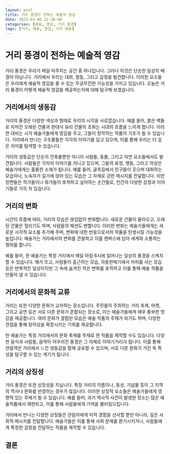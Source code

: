 ```yaml
---
layout: post
title: 거리 풍경이 전하는 예술적 영감
date: 2025-03-06 22:36:00
categories: [예술, 영감, 거리 풍경]
tags: [거리, 예술, 영감, 시각 예술]
---
```


# 거리 풍경이 전하는 예술적 영감

거리 풍경은 우리가 매일 마주치는 공간 중 하나입니다. 그러나 이것은 단순한 일상의 배경이 아닙니다. 거리에서 우리는 대화, 행동, 그리고 감정을 발견합니다. 이러한 요소들은 우리에게 예술적 영감을 줄 수 있는 무궁무진한 가능성을 가지고 있습니다. 오늘은 거리 풍경이 어떻게 예술적 영감을 제공하는지에 대해 탐구해 보겠습니다.

## 거리에서의 생동감

거리의 풍경은 다양한 색상과 형태로 우리의 시각을 사로잡습니다. 예를 들어, 붉은 벽돌로 지어진 오래된 건물과 현대식 유리 건물의 조화는 시대의 흐름을 느끼게 합니다. 이러한 대비는 시각 예술가들에게 영감을 주고, 그들이 창작하는 작품의 기초가 될 수 있습니다. 거리에서 만나는 구조물들은 각각의 이야기를 담고 있으며, 이를 통해 우리는 더 깊은 의미를 탐색할 수 있습니다.

거리의 생동감은 단순히 건축물뿐만 아니라 사람들, 동물, 그리고 자연 요소들에서도 발견됩니다. 사람들은 각자의 이야기를 지니고 있으며, 그들의 표정, 행동, 그리고 의상은 예술가에게는 훌륭한 소재가 됩니다. 예를 들어, 골목길에서 친구들이 웃으며 대화하는 모습이나, 노숙자가 길가에 앉아 있는 모습은 그 자체로 강한 메시지를 전달합니다. 이런 장면들은 작가들이나 화가들이 포착하고 싶어하는 순간들로, 인간의 다양한 감정과 이야기들로 가득 차 있습니다.

## 거리의 변화

시간이 흐름에 따라, 거리의 모습은 끊임없이 변화합니다. 새로운 건물이 올라오고, 오래된 건물은 헐리기도 하며, 사람들의 패션도 변합니다. 이러한 변화는 예술가들에게는 새로운 시각적 요소를 추가해 주며, 변화에 대한 반응으로서의 작품을 탄생시킬 가능성을 높입니다. 예술가는 거리에서의 변화를 관찰하고 이를 캔버스에 담아 세계와 소통하는 행위를 합니다.

예를 들어, 한 예술가는 특정 거리에서 매일 아침 6시에 일어나는 일상의 풍경을 스케치할 수 있습니다. 해가 뜨고, 사람들이 출근하는 모습, 자동판매기에서 커피를 사는 모습 등은 반복적인 일상이지만 그 속에 숨겨진 작은 변화를 포착하고 이를 통해 예술 작품을 만들어 낼 수 있습니다.

## 거리에서의 문화적 교류

거리는 또한 다양한 문화가 교차하는 장소입니다. 주민들이 주최하는 거리 축제, 마켓, 그리고 공연 등은 서로 다른 문화가 혼합되는 장소로, 이는 예술가들에게 매우 풍부한 영감을 제공합니다. 여러 문화가 결합된 모습은 예술 작품의 주제가 되기도 하며, 다양한 관점을 통해 창의성을 확장시키는 기회를 제공합니다.

한 예술가는 특정 거리에서의 문화 축제를 주제로 한 작품을 제작할 수도 있습니다. 다양한 음식과 사람들, 음악이 어우러진 풍경은 그 자체로 이야기거리가 됩니다. 이를 통해 관람객은 거리에서 느낀 생동감을 함께 공유할 수 있으며, 서로 다른 문화가 가진 독 특성을 탐구할 수 있는 계기가 됩니다.

## 거리의 상징성

거리 풍경은 또한 상징성을 지닙니다. 특정 거리의 이름이나, 동상, 기념물 등이 그 지역의 역사나 문화를 반영하는 경우가 많습니다. 이러한 상징적 요소들은 예술가들에게 영향력 있는 주제가 될 수 있습니다. 예를 들어, 과거 역사적 사건이 발생한 장소는 많은 예술작품에서 재현되고, 이를 통해 사람들에게 기억을 불러일으킵니다.

거리에서 만나는 다양한 상징들은 관람자에게 미적 경험을 선사할 뿐만 아니라, 깊은 사회적 메시지를 전달합니다. 예술가들은 이를 통해 사회 문제를 환기시키거나, 사람들에게 특정한 감정을 전달하는 작품을 제작할 수 있습니다. 

## 결론

